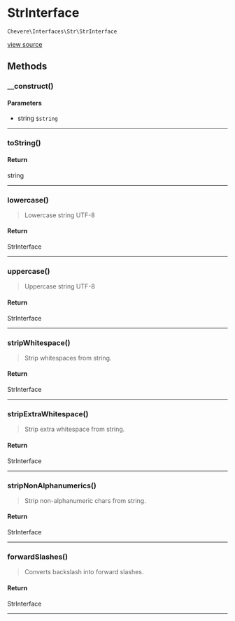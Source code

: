 # StrInterface

`Chevere\Interfaces\Str\StrInterface`

[view source](https://github.com/chevere/chevere/blob/master//home/rodolfo/git/chevere/chevere/interfaces/Str/StrInterface.php)

## Methods

### __construct()

#### Parameters

- string `$string`

---

### toString()

#### Return

string

---

### lowercase()

> Lowercase string UTF-8

#### Return

StrInterface

---

### uppercase()

> Uppercase string UTF-8

#### Return

StrInterface

---

### stripWhitespace()

> Strip whitespaces from string.

#### Return

StrInterface

---

### stripExtraWhitespace()

> Strip extra whitespace from string.

#### Return

StrInterface

---

### stripNonAlphanumerics()

> Strip non-alphanumeric chars from string.

#### Return

StrInterface

---

### forwardSlashes()

> Converts backslash into forward slashes.

#### Return

StrInterface

---

